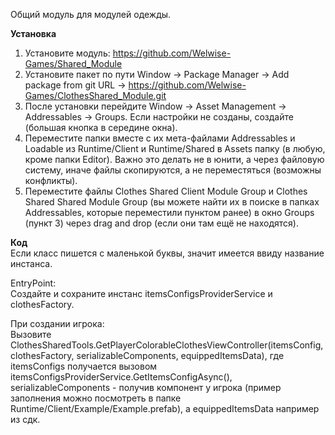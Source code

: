 Общий модуль для модулей одежды.

<b>Установка</b>
1. Установите модуль: https://github.com/Welwise-Games/Shared_Module
2. Установите пакет по пути Window -> Package Manager -> Add package from git URL -> https://github.com/Welwise-Games/ClothesShared_Module.git
3. После установки перейдите Window -> Asset Management -> Addressables -> Groups. Если настройки не созданы, создайте (большая кнопка в середине окна). 
4. Переместите папки вместе с их мета-файлами Addressables и Loadable из Runtime/Client и Runtime/Shared в Assets папку (в любую, кроме папки Editor). Важно это делать не в юнити, а через файловую систему, иначе файлы скопируются, а не переместяться (возможны конфликты).
5. Переместите файлы Clothes Shared Client Module Group и Clothes Shared Shared Module Group (вы можете найти их в поиске в папках Addressables, которые переместили пунктом ранее) в окно Groups (пункт 3) через drag and drop (если они там ещё не находятся).

<b>Код</b><br>
Если класс пишется с маленькой буквы, значит имеется ввиду название инстанса. 

EntryPoint:<br>
Создайте и сохраните инстанс itemsConfigsProviderService и clothesFactory.

При создании игрока:<br>
Вызовите ClothesSharedTools.GetPlayerColorableClothesViewController(itemsConfig, clothesFactory, serializableComponents, equippedItemsData), где itemsConfigs получается вызовом itemsConfigsProviderService.GetItemsConfigAsync(),
serializableComponents - получив компонент у игрока (пример заполнения можно посмотреть в папке Runtime/Client/Example/Example.prefab), а equippedItemsData например из сдк.
